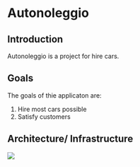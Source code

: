 # Autonoleggio

## Introduction


Autonoleggio is a project for hire cars.

## Goals

The goals of thie applicaton are:

1. Hire most cars possible
2. Satisfy customers

## Architecture/ Infrastructure
![](http://www.disney.it/sites/default/files/styles/retina-reduction/public/Cars/GENERIC/Section%20Listings/ICE/msf_cars_ice_lst_characters.jpg)
